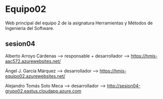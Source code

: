 # Equipo02
Web principal del equipo 2 de la asignatura Herramientas y Métodos de Ingeniería del Software.

## sesion04

Alberto Arroyo Cárdenas --> responsable + desarrollador --> https://hmis-aac572.azurewebsites.net/

Ángel J. García Márquez --> desarrollador --> https://hmis-equipo02.azurewebsites.net/

Alejandro Tomás Soto Meca --> desarrollador --> http://sesion04-grupo02.eastus.cloudapp.azure.com

